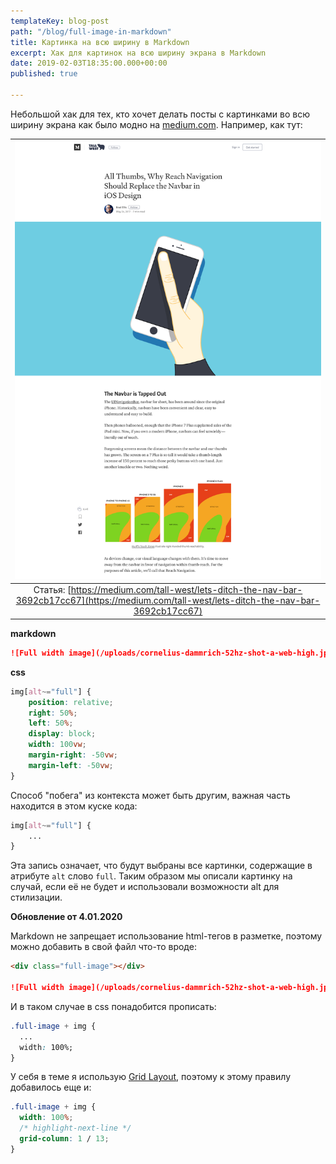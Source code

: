 ```yaml
---
templateKey: blog-post
path: "/blog/full-image-in-markdown"
title: Картинка на всю ширину в Markdown
excerpt: Хак для картинок на всю ширину экрана в Markdown
date: 2019-02-03T18:35:00.000+00:00
published: true

---
```

Небольшой хак для тех, кто хочет делать посты с картинками во всю ширину экрана как было модно на [medium.com](https://medium.com).
Например, как тут:
<div class="image-with-caption"></div>

| ![Full width image](/uploads/medium-article.png) |
|:--:|
| Статья: [https://medium.com/tall-west/lets-ditch-the-nav-bar-3692cb17cc67](https://medium.com/tall-west/lets-ditch-the-nav-bar-3692cb17cc67) |

**markdown**

```markdown
![Full width image](/uploads/cornelius-dammrich-52hz-shot-a-web-high.jpg)
```

**css**

```css
img[alt~="full"] {
    position: relative;
    right: 50%;
    left: 50%;
    display: block;
    width: 100vw;
    margin-right: -50vw;
    margin-left: -50vw;
}
```

Способ "побега" из контекста может быть другим, важная часть находится в этом куске кода:

```css
img[alt~="full"] {
    ...
}
```

Эта запись означает, что будут выбраны все картинки, содержащие в атрибуте `alt` слово `full`. Таким образом мы описали картинку на случай, если её не будет и использовали возможности alt для стилизации.

**Обновление от 4.01.2020**

Markdown не запрещает использование html-тегов в разметке, поэтому можно добавить в свой файл что-то вроде:

```markdown
<div class="full-image"></div>

![Full width image](/uploads/cornelius-dammrich-52hz-shot-a-web-high.jpg)
```

И в таком случае в css понадобится прописать:

```css
.full-image + img {
  ...
  width: 100%;
}
```

У себя в теме я использую [Grid Layout](https://developer.mozilla.org/ru/docs/Web/CSS/CSS_Grid_Layout/Basic_Concepts_of_Grid_Layout "Grid Layout"), поэтому к этому правилу добавилось еще и:

```css
.full-image + img {
  width: 100%;
  /* highlight-next-line */
  grid-column: 1 / 13;
}
```
